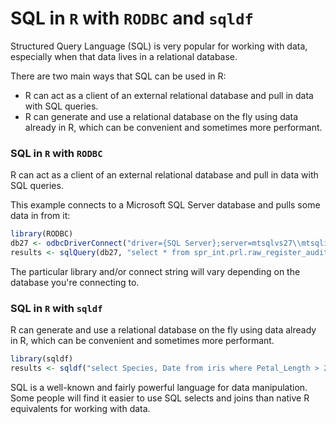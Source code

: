 # SQL in `R` with `RODBC` and `sqldf`

Structured Query Language (SQL) is very popular for working with data, especially when that data lives in a relational database.

There are two main ways that SQL can be used in R:

 * R can act as a client of an external relational database and pull in data with SQL queries.
 * R can generate and use a relational database on the fly using data already in R, which can be convenient and sometimes more performant.


### SQL in `R` with `RODBC`

R can act as a client of an external relational database and pull in data with SQL queries.

This example connects to a Microsoft SQL Server database and pulls some data in from it:

```r
library(RODBC)
db27 <- odbcDriverConnect("driver={SQL Server};server=mtsqlvs27\\mtsqlins27;trusted_connection=true")
results <- sqlQuery(db27, "select * from spr_int.prl.raw_register_audit where year = 2012")
```

The particular library and/or connect string will vary depending on the database you're connecting to.


### SQL in `R` with `sqldf`

R can generate and use a relational database on the fly using data already in R, which can be convenient and sometimes more performant.

```r
library(sqldf)
results <- sqldf("select Species, Date from iris where Petal_Length > 2 limit 6")
```

SQL is a well-known and fairly powerful language for data manipulation. Some people will find it easier to use SQL selects and joins than native R equivalents for working with data.

